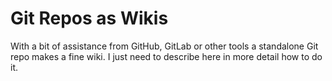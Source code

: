 Git Repos as Wikis
==================

With a bit of assistance from GitHub, GitLab or other tools a standalone
Git repo makes a fine wiki. I just need to describe here in more detail
how to do it.
